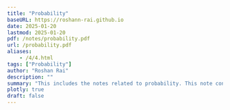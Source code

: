 ```yaml
---
title: "Probability" 
baseURL: https://roshann-rai.github.io
date: 2025-01-20
lastmod: 2025-01-20
pdf: /notes/probability.pdf
url: /probability.pdf
aliases: 
    - /4/4.html
tags: ["Probability"]
author: "Roshan Rai"
description: "" 
summary: "This includes the notes related to probability. This note contains parts that I learnt from the Probability and Statistics course of Georgia Tech university's edx.org" 
plotly: true
draft: false
---
```




